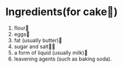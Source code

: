 # Ingredients(for cake🎂)

 1. flour🌾
 2. eggs🥚
 3. fat (usually butter)🧈
 4. sugar and salt🧂🍯
 5. a form of liquid (usually milk)🥛
 6. leavening agents (such as baking soda).